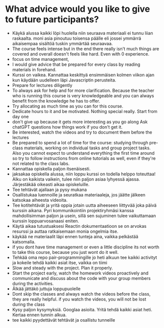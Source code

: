 # What advice would you like to give to future participants?
 
- Käykä alussa kaikki löpi huolella niin seuraava materiaali ei tunnu liian raskaalta. moni asia pinoutuu toisensa päälle eli jossei ymmärrä aikaisempaa sisältöä tuskin ymmärtää seuraavaa.
-  The course feels intense but in the end there really isn't much things are covered and overall doesn't feels like hard. Even with 0 experience.
- focus on time management,
- I would give advice that be prepared for every class by reading materials in forehand.
- Kurssi on vaikea. Kannattaa keskittyä ensimmäisen kolmen viikon ajan kun käydään uudelleen läpi Javascriptin perusteita.
- Prepare for lectures diligently
- To always ask for help and for more clarification. Because the teacher who is running this course is very knowledgeable and you can always benefit from the knowledge he has to offer.
- Try allocating as much time as you can for this course.
- Dedicate hours to it and be motivated. Nothing special really.
 Start from day one
- don't give up because it gets more interesting as you go along
 Ask chatGPT questions how things work if you don't get it.
- Be interested, watch the videos and try to document them before the lectures
- Be prepared to spend a lot of time for the course: studying through pre-class materials, working on individual tasks and group project tasks. Also you cannot expect to understand everything the first time around so try to follow instructions from online tutorials as well, even if they're not related to the class labs.
- Kannattaa opiskella paljon itsenäisesti.
- jaksakaa opiskella alussa, niin loppu kurssi on todella helppo toteuttaa! Alku on kaikista vaikein, tulee niin paljon asiaa lyhyessä ajassa. Järjestäkää oikeasti aikaa opiskeluille.
- Tee tehtävät ajallaan ja pysy mukana
- Osallistukaa luennoille ja seuratkaa materiaaleja, jos jäätte jälkeen katsokaa aiheesta videoita.
- Tee kotitehtävät ja yritä oppia jotain uutta aiheeseen liittyvää joka päivä kurssin aikana. Pyri kommunikointiin projektiryhmäsi kanssa mahdollisimman paljon ja usein, sillä sen sujuminen tulee vaikuttamaan kurssin loppuarvosanaasi eniten.
- Käytä aikaa tutustuaksesi Reactin dokumentaatioon se on arvokas resurssi ja auttaa ratkaisemaan monia ongelmia itse.
- käykää ne materiaalit läpi ennen tunteja aina, vaikka pelkästää katsomalla.
- if you dont have time management or even a little discipline its not worth to take this course, because you just wont do it well.
- Tehkää oma repo pair-programmingille jo heti alkuun
 tee kaikki activityt ja kokeile tehdä kaikki asiat itse, vaikka on tiimi
- Slow and steady with the project. Plan it properly.
- Start the project early, watch the homework videos proactively and communicate and discuss about the code with your group members during the activities.
- Älkää jättäkö juttuja loppupuolelle
- Dont skip the classes and always watch the videos before the class, they are really helpful. if you watch the videos, you will not be lost during the class
- Kysy paljon kysymyksiä. Googlaa asioita. Yritä tehdä kaikki asiat heti. Kertaa ennen tunnin alkua.
- tee kaikki pyydettävät tehtävät ja osallistu tunneille
